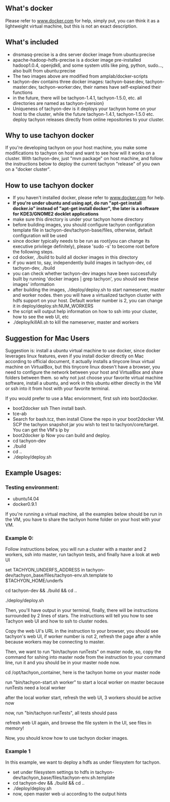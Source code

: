 ## What's docker

Please refer to www.docker.com for help, simply put, you can think it as a lightweight virtual
machine, but this is not an exact description.

## What's included

* dnsmasq-precise is a dns server docker image from ubuntu:precise
* apache-hadoop-hdfs-precise is a docker image pre-installed hadoop1.0.4, openjdk6, and some system
utils like ping, python, sudo..., also built from ubuntu:precise
* The two images above are modified from amplab/docker-scripts
* tachyon-dev contains three docker images: tachyon-base:dev, tachyon-master:dev,
tachyon-worker:dev, their names have self-explained their functions
* in the future, there will be tachyon-1.4.1, tachyon-1.5.0, etc. all directories are named as
tachyon-{version}
* Uniqueness of tachyon-dev is it deploys your tachyon home on your host to the cluster, while the
future tachyon-1.4.1, tachyon-1.5.0 etc. deploy tachyon releases directly from online repositories
to your cluster.

## Why to use tachyon docker

If you're developing tachyon on your host machine, you make some modifications to tachyon on host
and want to see how will it works on a cluster. With tachyon-dev, just "mvn package" on host
machine, and follow the instructions below to deploy the current tachyon "release" of you own on a
"docker cluster".

## How to use tachyon docker
* If you haven't installed docker, please refer to www.docker.com for help.
* **If you're under ubuntu and using apt, do run "apt-get install docker.io" instead of "apt-get install docker", the later is a software for KDE3/GNOME2 docklet applications**
* make sure this directory is under your tachyon home directory
* before building images, you should configure tachyon configuration template file in
tachyon-dev/tachyon-base/files, otherwise, default configuration will be used
* since docker typically needs to be run as root(you can change its executive privilege definitely), please 'sudo -s' to become root before the following steps. 
* cd docker, ./build to build all docker images in this directory
* if you want to, say, independently build images in tachyon-dev, cd tachyon-dev, ./build
* you can check whether tachyon-dev images have been successfully built by running 'docker images | grep tachyon', you should see these images' information 
* after building the images, ./deploy/deploy.sh to start nameserver, master and worker nodes.
then you will have a virtualized tachyon cluster with hdfs support on your host. Default worker
number is 2, you can change it in deploy/deploy.sh:NUM_WORKERS
* the script will output help information on how to ssh into your cluster, how to see the web UI, etc
* ./deploy/killAll.sh to kill the nameserver, master and workers

## Suggestion for Mac Users

Suggestion is: install a ubuntu virtual machine to use docker, since docker leverages linux
features, even if you install docker directly on Mac according to official document, it actually
installs a tinycore linux virtual machine on VirtualBox, but this tinycore linux doesn't have a
browser, you need to configure the network between your host and VirtualBox and share folders
between them. so why not just choose your favorite virtual machine software, install a ubuntu, and
work in this ubuntu either directly in the VM or ssh into it from host with your favorite terminal.

If you would prefer to use a Mac enviornment, first ssh into boot2docker.
* boot2docker ssh
Then install bash.
* tce-ab
* Search for bash.tcz, then install
Clone the repo in your boot2docker VM.
SCP the tachyon snapshot jar you wish to test to tachyon/core/target. You can get the VM's ip by
* boot2docker ip
Now you can build and deploy.
* cd tachyon-dev
* ./build
* cd ..
* ./deploy/deploy.sh


## Example Usages:
### Testing environment:
* ubuntu14.04
* docker0.9.1

If you're running a virtual machine, all the examples below should be run in the VM, you have to
share the tachyon home folder on your host with your VM.

### Example 0:

Follow instructions below, you will run a cluster with a master and 2 workers, ssh into master, run
tachyon tests, and finally have a look at web UI

  set TACHYON_UNDERFS_ADDRESS in tachyon-dev/tachyon_base/files/tachyon-env.sh.template to $TACHYON_HOME/underfs

  cd tachyon-dev && ./build && cd ..

  ./deploy/deploy.sh


Then, you'll have output in your terminal, finally, there will be instructions surrounded by 2 lines
of stars. The instructions will tell you how to see Tachyon web UI and how to ssh to cluster nodes.

Copy the web UI's URL in the instruction to your browser, you should see tachyon's web UI, if worker
number is not 2, refresh the page after a while because workers may be connecting to master.

Then, we want to run "bin/tachyon runTests" on master node, so, copy the command for sshing into
master node from the instruction to your command line, run it and you should be in your master node
now.

  cd /opt/tachyon_container, here is the tachyon home on your master node

  run "bin/tachyon-start.sh worker" to start a local worker on master because runTests need a local worker

  after the local worker start, refresh the web UI, 3 workers should be active now

  now, run "bin/tachyon runTests", all tests should pass

  refresh web UI again, and browse the file system in the UI, see files in memory!

Now, you should know how to use tachyon docker images.

### Example 1

In this example, we want to deploy a hdfs as under filesystem for tachyon.

* set under filesystem settings to hdfs in tachyon-dev/tachyon_base/files/tachyon-env.sh.template
* cd tachyon-dev && ./build && cd ..
* ./deploy/deploy.sh
* now, open master web ui according to the output hints
